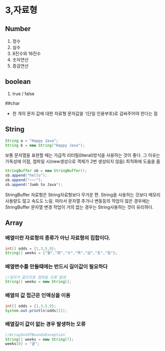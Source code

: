 # 3,자료형

## Number
1. 정수
2. 실수
8. 8진수와 16진수
4. 숫자연산
5. 증감연산

## boolean
1. true / false

##char
- 한 개의 문자 값에 대한 자료형
문자값을 '(단일 인용부호)로 감싸주어야 한다는 점

## String
```Java
String a = "Happy Java";
String b = new String("Happy Java"); 
```
보통 문자열을 표현할 때는 가급적 리터럴(literal)방식을 사용하는 것이 좋다.
그 이유는 가독성에 이점, 컴파일 시(new생성으로 객체가 2번 생성되지 않음) 최적화에 도움을 줌

```Java
StringBuffer sb = new StringBuffer();
sb.append("hello");
sb.append("~~~");
sb.append('Jumb to Java");
```

StringBuffer 자료형은 String자료형보다 무거운 편.
String을 사용하는 것보다 메모리 사용량도 많고 속도도 느림.
따라서 문자열 추가나 변동등의 작업이 많은 경우에는 StringBuffer 
문자열 변경 작업이 거의 없는 경우는 String사용하는 것이 유리하다.

## Array
### 배열이란 자료형의 종류가 아닌 자료형의 집합이다.
```Java
int[] odds = {1,3,5,9};
String[] weeks = {"월","화","수","목","금","토","일"};
```

### 배열변수를 만들때에는 반드시 길이값이 필요하다
```Java
//길이가 없으므로 컴파일 오류 발생
String[] weeks = new String[];
```

### 배열의 값 접근은 인덱싱을 이용
 ```Java
 int[] odds = {1,3,5,9};
 System.out.println(odds[2]);
 ```
 
 ### 배열길이 값이 없는 경우 발생하는 오류
 ```Java
 //ArrayOutOfBoundsException`
 String[] weeks = new String[7];
 weeks[8] = "끝";
 ```
